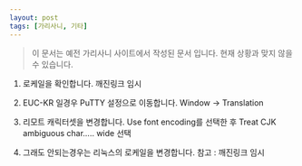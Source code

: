 ```yaml
---
layout: post
tags: [가리사니, 기타]
---
```


> 이 문서는 예전 가리사니 사이트에서 작성된 문서 입니다.
현재 상황과 맞지 않을 수 있습니다.


1. 로케일을 확인합니다.
깨진링크 임시

2. EUC-KR 일경우 PuTTY 설정으로 이동합니다.
Window -> Translation

3. 리모트 캐릭터셋을 변경합니다.
Use font encoding를 선택한 후
Treat CJK ambiguous char..... wide 선택

4. 그래도 안되는경우는 리눅스의 로케일을 변경합니다.
참고 : 깨진링크 임시
